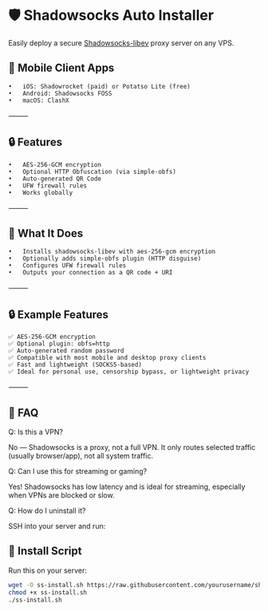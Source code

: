 # 🛡️ Shadowsocks Auto Installer

Easily deploy a secure [Shadowsocks-libev](https://github.com/shadowsocks/shadowsocks-libev) proxy server on any VPS.

## 📱 Mobile Client Apps

	•	iOS: Shadowrocket (paid) or Potatso Lite (free)
	•	Android: Shadowsocks FOSS
	•	macOS: ClashX

⸻
 
## 🔒 Features

	•	AES-256-GCM encryption
	•	Optional HTTP Obfuscation (via simple-obfs)
	•	Auto-generated QR Code
	•	UFW firewall rules
	•	Works globally

⸻
 
## 🔧 What It Does

	•	Installs shadowsocks-libev with aes-256-gcm encryption
	•	Optionally adds simple-obfs plugin (HTTP disguise)
	•	Configures UFW firewall rules
	•	Outputs your connection as a QR code + URI


⸻

## 🔒 Example Features

	✅ AES-256-GCM encryption
	✅ Optional plugin: obfs=http
	✅ Auto-generated random password
	✅ Compatible with most mobile and desktop proxy clients
	✅ Fast and lightweight (SOCKS5-based)
	✅ Ideal for personal use, censorship bypass, or lightweight privacy

⸻

## 🧠 FAQ

Q: Is this a VPN?

No — Shadowsocks is a proxy, not a full VPN. It only routes selected traffic (usually browser/app), not all system traffic.

Q: Can I use this for streaming or gaming?

Yes! Shadowsocks has low latency and is ideal for streaming, especially when VPNs are blocked or slow.

Q: How do I uninstall it?

SSH into your server and run:

## 🔧 Install Script

Run this on your server:

```bash
wget -O ss-install.sh https://raw.githubusercontent.com/yourusername/shadowsocks-autosetup/main/ss-install.sh
chmod +x ss-install.sh
./ss-install.sh


